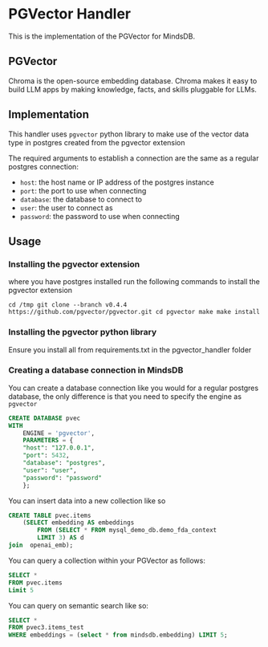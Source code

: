 # PGVector Handler

This is the implementation of the PGVector for MindsDB.

## PGVector

Chroma is the open-source embedding database. Chroma makes it easy to build LLM apps by making knowledge, facts, and skills pluggable for LLMs.

## Implementation

This handler uses `pgvector` python library to make use of the vector data type in postgres created from the pgvector extension

The required arguments to establish a connection are the same as a regular postgres connection:

* `host`: the host name or IP address of the postgres instance
* `port`: the port to use when connecting
* `database`: the database to connect to
* `user`: the user to connect as
* `password`: the password to use when connecting

## Usage

### Installing the pgvector extension

where you have postgres installed run the following commands to install the pgvector extension

`cd /tmp
git clone --branch v0.4.4 https://github.com/pgvector/pgvector.git
cd pgvector
make
make install`

### Installing the pgvector python library
Ensure you install all from requirements.txt in the pgvector_handler folder

### Creating a database connection in MindsDB

You can create a database connection like you would for a regular postgres database, the only difference is that you need to specify the engine as `pgvector`

```sql
CREATE DATABASE pvec
WITH
    ENGINE = 'pgvector',
    PARAMETERS = {
    "host": "127.0.0.1",
    "port": 5432,
    "database": "postgres",
    "user": "user",
    "password": "password"
    };
```

You can insert data into a new collection like so

```sql
CREATE TABLE pvec.items
    (SELECT embedding AS embeddings
        FROM (SELECT * FROM mysql_demo_db.demo_fda_context
        LIMIT 3) AS d
join  openai_emb);
```

You can query a collection within your PGVector as follows:

```sql
SELECT *
FROM pvec.items
Limit 5
```


You can query on semantic search like so:

```sql
SELECT *
FROM pvec3.items_test
WHERE embeddings = (select * from mindsdb.embedding) LIMIT 5;
```
